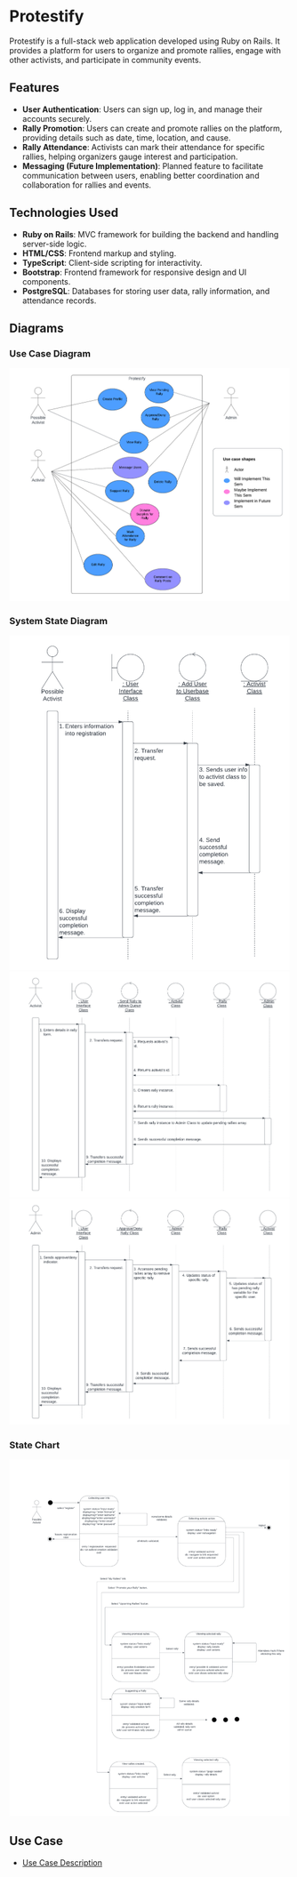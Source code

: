 # Protestify

Protestify is a full-stack web application developed using Ruby on Rails. It provides a platform for users to organize and promote rallies, engage with other activists, and participate in community events.

## Features

- **User Authentication**: Users can sign up, log in, and manage their accounts securely.
- **Rally Promotion**: Users can create and promote rallies on the platform, providing details such as date, time, location, and cause.
- **Rally Attendance**: Activists can mark their attendance for specific rallies, helping organizers gauge interest and participation.
- **Messaging (Future Implementation)**: Planned feature to facilitate communication between users, enabling better coordination and collaboration for rallies and events.

## Technologies Used

- **Ruby on Rails**: MVC framework for building the backend and handling server-side logic.
- **HTML/CSS**: Frontend markup and styling.
- **TypeScript**: Client-side scripting for interactivity.
- **Bootstrap**: Frontend framework for responsive design and UI components.
- **PostgreSQL**: Databases for storing user data, rally information, and attendance records.

## Diagrams

### Use Case Diagram
![Use Case Diagram](/docs/SB-files/Use%20Case%20Diagram.png)
### System State Diagram
![Create Profile](/docs/SB-files/SSD1.png)
![Suggest Rally](/docs/SB-files/SSD2.png)
![Approve/Deny Rally](/docs/SB-files/SSD3.png)
### State Chart
![Approve/Deny Rally](/docs/SB-files/State%20Chart.png)

## Use Case
* [Use Case Description](docs/SB-files/Use%20Case%20Description.pdf)
